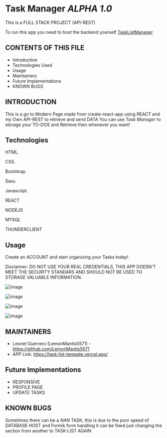 # Task Manager *ALPHA 1.0*
This is a FULL STACK PROJECT (API-REST)

To run this app you need to host the backend yourself [TaskListManager](https://github.com/LemonMantis5571/TASK-MANAGER-API)

CONTENTS OF THIS FILE
---------------------

 * Introduction
 * Technologies Used
 * Usage
 * Maintainers
 * Future Implementations
 * KNOWN BUGS


INTRODUCTION
------------

This is a go to Modern Page made from create-react-app using REACT and my Own API-REST to retrieve and send DATA
You can use *Task Manager* to storage your TO-DOS and Retrieve then whenever you want!


Technologies
------------

HTML.

CSS.

Bootstrap.

Sass.

Javascript.

REACT

NODEJS

MYSQL

THUNDERCLIENT

Usage
------------

Create an ACCOUNT and start organizing your Tasks today!


Disclaimer: DO NOT USE YOUR REAL CREDENTIALS, THIS APP DOESN'T MEET THE SECURITY STANDARS AND SHOULD NOT BE USED TO STORAGE VALUABLE INFORMATION.

![image](https://user-images.githubusercontent.com/85099589/222612191-9a0e644d-2854-4321-bc9c-0814bbe673ae.png)

![image](https://user-images.githubusercontent.com/85099589/222612253-a6aa6b70-b229-4615-b752-3936f8f19716.png)

![image](https://user-images.githubusercontent.com/85099589/222612346-7d569f59-29a5-4b94-a532-d7a63c661d08.png)

![image](https://user-images.githubusercontent.com/85099589/222610548-a4c04728-b733-4137-b9d5-4404a338e7df.png)




MAINTAINERS
-----------

 * Leonel Guerrero (LemonMantis5571) - https://github.com/LemonMantis5571
 * APP Link: https://task-list-tempate.vercel.app/

Future Implementations
-----------
 * RESPONSIVE
 * PROFILE PAGE
 * UPDATE TASKS

KNOWN BUGS
-----------
Sometimes there can be a *NAN* TASK, this is due to the poor speed of DATABASE HOST and Formik form handling it can be fixed just changing the section from another to TASK-LIST AGAIN


